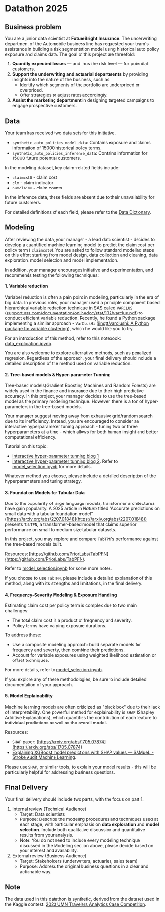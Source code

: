 # Datathon 2025

## Business problem

You are a junior data scientist at **FutureBright Insurance**. The underwriting department of the Automobile business line has requested your team's assistance in building a risk segmentation model using historical auto policy exposure and claims data. The goal of this project are threefold:

1. **Quantify expected losses** — and thus the risk level — for potential customers.
2. **Support the underwriting and actuarial departments** by providing insights into the nature of the business, such as:
   - Identify which segments of the portfolio are underpriced or overpriced.
   - Offer strategies to adjust rates accordingly.
3. **Assist the marketing department** in designing targeted campaigns to engage prospective customers.

## Data

Your team has received two data sets for this initiative.

- `synthetic_auto_policies_model_data`: Contains exposure and claims information of 15000 historical policy terms.
- `synthetic_auto_policies_inference_data`: Contains information for 15000 future potential customers.

In the modeling dataset, key claim-related fields include:

- `claimcst0` - claim cost
- `clm` - claim indicator
- `numclaims` - claim counts

In the inference data, these fields are absent due to their unavailability for future customers.

For detailed definitions of each field, please refer to the [Data Dictionary](https://drive.google.com/file/d/1tfFlSwFv6wVCa6uhFXHTDrfLNiKQtz6c/view?usp=sharing).

## Modeling

After reviewing the data, your manager - a lead data scientist - decides to develop a quantified machine learning model to predict the claim cost per policy term ( `claimcst0`). You are asked to follow standard modeling steps on this effort starting from model design, data collection and cleaning, data exploration, model selection and model implementation.

In addition, your manager encourages initiative and experimentation, and recommends testing the following techniques:

#### 1. Variable reduction

Variabel reduction is often a pain point in modeling, particularly in the era of big data. In previous roles, your manager used a principle component based hierarchical variable reduction technique in SAS called `VARCLUS` ([support.sas.com/documentation/onlinedoc/stat/132/varclus.pdf](https://support.sas.com/documentation/onlinedoc/stat/132/varclus.pdf)) to conduct efficient variable reduction. Recently, he found a Python package implementing a similar approach - `VarClusHi` ([jingtt/varclushi: A Python package for variable clustering](https://github.com/jingtt/varclushi?tab=readme-ov-file)), which he would like you to try.

For an introduction of this method, refer to this notebook: [data_exploration.ipynb](https://github.com/mengjin67/data_science_bootcamp_lecture_1/blob/9487a900ff3be60716a8c534c96207bc399e5ea8/analysis_pipeline/data_exploration.ipynb).

You are also welcome to explore alternative methods, such as penalized regresion. Regardless of the approach, your final delivery should include a detailed description of the method used on variable reduction.

#### 2. Tree-based models & Hyper-parameter Tunning

Tree-based models(Gradient Boosting Machines and Random Forests) are widely used in the finance and insurance due to their high predictive accuracy. In this project, your manager decides to use the tree-based model as the primary modeling technique. However, there is a ton of hyper-parameters in the tree-based models.

Your manager suggest moving away from exhausive grid/random search due to its inefficiency. Instead, you are encouraged to consider an interactive hyperparameter tuning approach - tuning two or three hyperparameters at a time - which allows for both human insight and better computational efficiency.

Tutorial on this topic:

- [interactive hyper-parameter tunning blog 1](https://www.analyticsvidhya.com/blog/2016/02/complete-guide-parameter-tuning-gradient-boosting-gbm-python/)
- [interactive hyper-parameter tunning blog 2](https://www.analyticsvidhya.com/blog/2016/03/complete-guide-parameter-tuning-xgboost-with-codes-python/). Refer to [model_selection.ipynb](https://github.com/mengjin67/data_science_bootcamp_lecture_1/blob/9487a900ff3be60716a8c534c96207bc399e5ea8/analysis_pipeline/model_selection.ipynb) for more details.

Whatever method you choose, please include a detailed description of the hyperparameters and tuning strategy.

#### 3. Foundation Models for Tabular Data

Due to the popularity of large language models, transformer architectures have gain popularity. A 2025 article in _Nature_ titled "Accurate predictions on small data with a tabular foundation model" ([https://arxiv.org/abs/2207.01848](https://arxiv.org/abs/2207.01848)) presents `TabTPN`, a transformer-based model that claims superior performance on small to medium size tabular datasets.

In this project, you may explore and compare `TabTPN`'s performance against the tree-based models built.

Resources: [https://github.com/PriorLabs/TabPFN](https://github.com/PriorLabs/TabPFN).

Refer to [model_selection.ipynb](https://github.com/mengjin67/data_science_bootcamp_lecture_1/blob/9487a900ff3be60716a8c534c96207bc399e5ea8/analysis_pipeline/model_selection.ipynb) for some more notes.

If you choose to use `TabTPN`, please include a detailed explanation of this method, along with its strengths and limitations, in the final delivery.

#### 4. Frequency-Severity Modeling & Exposure Handling

Estimating claim cost per policy term is complex due to two main challenges:

- The total claim cost is a product of freqnency and severity.
- Policy terms have varying exposure durations.

To address these:

- Use a composite modeling approach: build separate models for frequency and severity, then combine their predictions.
- Account for variable exposures using weighted likelihood estimation or offset techniques.

For more details, refer to [model_selection.ipynb](https://github.com/mengjin67/data_science_bootcamp_lecture_1/blob/9487a900ff3be60716a8c534c96207bc399e5ea8/analysis_pipeline/model_selection.ipynb).

If you explore any of these methodologies, be sure to include detailed documentation of your approach.

#### 5. Model Explainability

Machine learning models are often criticized as "black box" due to their lack of interpretability. One powerful method for explainability is `SHAP` (Shapley Additive Explanations), which quantifies the contribution of each feature to individual predictions as well as the overall model.

Resources:

- `SHAP` paper: [https://arxiv.org/abs/1705.07874](https://arxiv.org/abs/.1705.07874)
- [Explaining XGBoost model predictions with SHAP values — SAMueL - Stroke Audit Machine Learning](https://samuel-book.github.io/samuel_shap_paper_1/xgb_10_features/03_xgb_combined_shap_key_features.html).

Please use `SHAP`, or similar tools, to explain your model results - this will be particularly helpful for addressing business questions.

## Final Delivery

Your final delivery should include two parts, with the focus on part 1.

1. Internal review (Technical Audience)
   - Target: Data scientists
   - Purpose: Describe the modeling procedures and techniques used at each stage, with particular emphasis on **data exploration** and **model selection**. Include both qualitative discussion and quantitative results from your analysis.
   - Note: You do not need to include every modeling technique discussed in the Modeling section above, please decide based on your interest and availability.
2. External review (Business Audience)
   - Target: Stakeholders (underwriters, actuaries, sales team)
   - Purpose: Address the original business questions in a clear and actionable way.

## Note

The data used in this datathon is synthetic, derived from the dataset used in the Kaggle contest: [2023 UMN Travelers Analytics Case Competition](https://www.kaggle.com/competitions/2023-umn-travelers-analytics-case-competition/datahttps://www.kaggle.com/competitions/2023-umn-travelers-analytics-case-competition/data).
